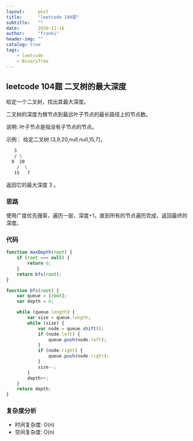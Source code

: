 ```yaml
---
layout:     post
title:      "leetcode 104题"
subtitle:   ""
date:       2020-11-16
author:     "franki"
header-img: ""
catalog: true
tags:
    - leetcode
    - BinaryTree
---
```


## leetcode 104题 二叉树的最大深度

给定一个二叉树，找出其最大深度。

二叉树的深度为根节点到最远叶子节点的最长路径上的节点数。

说明: 叶子节点是指没有子节点的节点。

示例：
给定二叉树 [3,9,20,null,null,15,7]，

```bash
   3
   / \
  9  20
    /  \
   15   7
```

返回它的最大深度 3 。

### 思路

使用广度优先搜索，遍历一层，深度+1，直到所有的节点遍历完成，返回最终的深度。

### 代码

```js
function maxDepth(root) {
    if (root === null) {
        return 0;
    }
    return bfs(root);
}

function bfs(root) {
    var queue = [root];
    var depth = 0;

    while (queue.length) {
        var size = queue.length;
        while (size) {
            var node = queue.shift();
            if (node.left) {
                queue.push(node.left);
            }
            if (node.right) {
                queue.push(node.right);
            }
            size--;
        }
        depth++;
    }
    return depth;
}
```

### 复杂度分析

- 时间复杂度: O(n)
- 空间复杂度: O(n)
